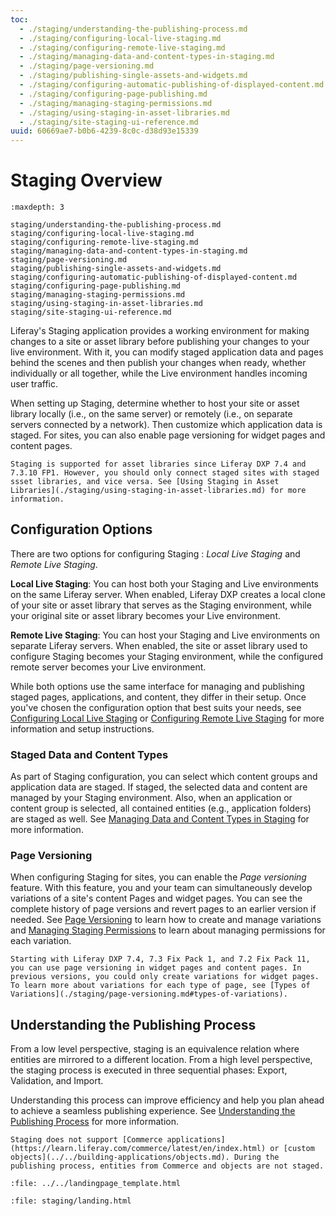 ```yaml
---
toc:
  - ./staging/understanding-the-publishing-process.md
  - ./staging/configuring-local-live-staging.md
  - ./staging/configuring-remote-live-staging.md
  - ./staging/managing-data-and-content-types-in-staging.md
  - ./staging/page-versioning.md
  - ./staging/publishing-single-assets-and-widgets.md
  - ./staging/configuring-automatic-publishing-of-displayed-content.md
  - ./staging/configuring-page-publishing.md
  - ./staging/managing-staging-permissions.md
  - ./staging/using-staging-in-asset-libraries.md
  - ./staging/site-staging-ui-reference.md
uuid: 60669ae7-b0b6-4239-8c0c-d38d93e15339
---
```

# Staging Overview

```{toctree}
:maxdepth: 3

staging/understanding-the-publishing-process.md
staging/configuring-local-live-staging.md
staging/configuring-remote-live-staging.md
staging/managing-data-and-content-types-in-staging.md
staging/page-versioning.md
staging/publishing-single-assets-and-widgets.md
staging/configuring-automatic-publishing-of-displayed-content.md
staging/configuring-page-publishing.md
staging/managing-staging-permissions.md
staging/using-staging-in-asset-libraries.md
staging/site-staging-ui-reference.md
```

Liferay's Staging application provides a working environment for making changes to a site or asset library before publishing your changes to your live environment. With it, you can modify staged application data and pages behind the scenes and then publish your changes when ready, whether individually or all together, while the Live environment handles incoming user traffic.

When setting up Staging, determine whether to host your site or asset library locally (i.e., on the same server) or remotely (i.e., on separate servers connected by a network). Then customize which application data is staged. For sites, you can also enable page versioning for widget pages and content pages.

```{important}
Staging is supported for asset libraries since Liferay DXP 7.4 and 7.3.10 FP1. However, you should only connect staged sites with staged ssset libraries, and vice versa. See [Using Staging in Asset Libraries](./staging/using-staging-in-asset-libraries.md) for more information.
```

## Configuration Options

There are two options for configuring Staging : *Local Live Staging* and *Remote Live Staging*.

**Local Live Staging**: You can host both your Staging and Live environments on the same Liferay server. When enabled, Liferay DXP creates a local clone of your site or asset library that serves as the Staging environment, while your original site or asset library becomes your Live environment.

**Remote Live Staging**: You can host your Staging and Live environments on separate Liferay servers. When enabled, the site or asset library used to configure Staging becomes your Staging environment, while the configured remote server becomes your Live environment.

While both options use the same interface for managing and publishing staged pages, applications, and content, they differ in their setup. Once you've chosen the configuration option that best suits your needs, see [Configuring Local Live Staging](./staging/configuring-local-live-staging.md) or [Configuring Remote Live Staging](./staging/configuring-remote-live-staging.md) for more information and setup instructions.

### Staged Data and Content Types

As part of Staging configuration, you can select which content groups and application data are staged. If staged, the selected data and content are managed by your Staging environment. Also, when an application or content group is selected, all contained entities (e.g., application folders) are staged as well. See [Managing Data and Content Types in Staging](./staging/managing-data-and-content-types-in-staging.md) for more information.

### Page Versioning

When configuring Staging for sites, you can enable the *Page versioning* feature. With this feature, you and your team can simultaneously develop variations of a site's content Pages and widget pages. You can see the complete history of page versions and revert pages to an earlier version if needed. See [Page Versioning](./staging/page-versioning.md) to learn how to create and manage variations and [Managing Staging Permissions](./staging/managing-staging-permissions.md) to learn about managing permissions for each variation.

```{note}
Starting with Liferay DXP 7.4, 7.3 Fix Pack 1, and 7.2 Fix Pack 11, you can use page versioning in widget pages and content pages. In previous versions, you could only create variations for widget pages. To learn more about variations for each type of page, see [Types of Variations](./staging/page-versioning.md#types-of-variations).
```

## Understanding the Publishing Process

From a low level perspective, staging is an equivalence relation where entities are mirrored to a different location. From a high level perspective, the staging process is executed in three sequential phases: Export, Validation, and Import.

Understanding this process can improve efficiency and help you plan ahead to achieve a seamless publishing experience. See [Understanding the Publishing Process](./staging/understanding-the-publishing-process.md) for more information.

```{important}
Staging does not support [Commerce applications](https://learn.liferay.com/commerce/latest/en/index.html) or [custom objects](../../building-applications/objects.md). During the publishing process, entities from Commerce and objects are not staged. 
```

```{raw} html
:file: ../../landingpage_template.html
```

```{raw} html
:file: staging/landing.html
```
